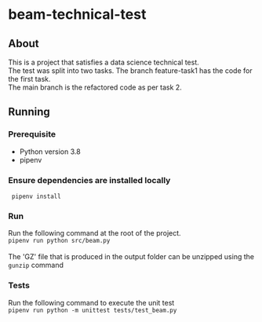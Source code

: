 # beam-technical-test
## About
This is a project that satisfies a data science technical test.  
The test was split into two tasks. The branch feature-task1 has the code for the first task.  
The main branch is the refactored code as per task 2.

## Running
### Prerequisite
* Python version 3.8  
* pipenv 

### Ensure dependencies are installed locally 
``` pipenv install```

### Run
Run the following command at the root of the project.  
```pipenv run python src/beam.py```<br><br>
The 'GZ' file that is produced in the output folder can be unzipped using the `gunzip` command

### Tests
Run the following command to execute the unit test  
```pipenv run python -m unittest tests/test_beam.py```


